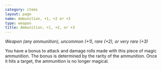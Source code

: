 ```yaml
---
category: items
layout: page
name: Ammunition, +1, +2 or +3
type: weapon
title: Ammunition, +1, +2, or +3 
---
```

_Weapon (any ammunition), uncommon (+1), rare (+2), or very rare (+3)_ 

You have a bonus to attack and damage rolls made with this piece of magic ammunition. The bonus is determined by the rarity of the ammunition. Once it hits a target, the ammunition is no longer magical. 